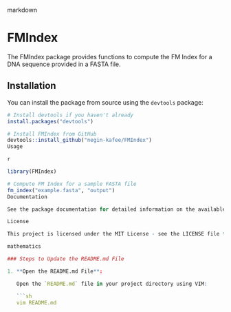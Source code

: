 markdown

# FMIndex

The FMIndex package provides functions to compute the FM Index for a DNA sequence provided in a FASTA file.

## Installation

You can install the package from source using the `devtools` package:

```r
# Install devtools if you haven't already
install.packages("devtools")

# Install FMIndex from GitHub
devtools::install_github("negin-kafee/FMIndex")
Usage

r

library(FMIndex)

# Compute FM Index for a sample FASTA file
fm_index("example.fasta", "output")
Documentation

See the package documentation for detailed information on the available functions and their usage.

License

This project is licensed under the MIT License - see the LICENSE file for details.

mathematics

### Steps to Update the README.md File

1. **Open the README.md File**:

   Open the `README.md` file in your project directory using VIM:

   ```sh
   vim README.md
